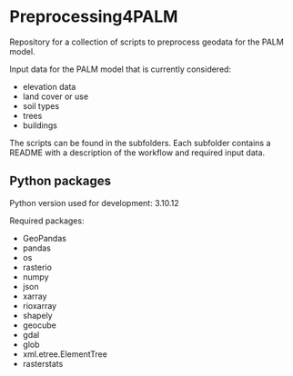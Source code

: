 
# Preprocessing4PALM

Repository for a collection of scripts to preprocess geodata for the PALM model. 

Input data for the PALM model that is currently considered:
* elevation data
* land cover or use
* soil types
* trees
* buildings

The scripts can be found in the subfolders. Each subfolder contains a README with a description of the workflow and required input data.

## Python packages

Python version used for development: 3.10.12

Required packages:
* GeoPandas
* pandas
* os
* rasterio
* numpy
* json
* xarray
* rioxarray
* shapely
* geocube
* gdal
* glob
* xml.etree.ElementTree
* rasterstats
